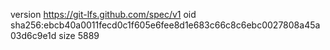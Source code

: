 version https://git-lfs.github.com/spec/v1
oid sha256:ebcb40a0011fecd0c1f605e6fee8d1e683c66c8c6ebc0027808a45a03d6c9e1d
size 5889

